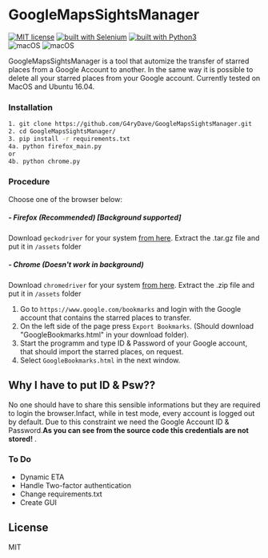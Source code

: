 # GoogleMapsSightsManager
[![MIT license](https://img.shields.io/badge/License-MIT-blue.svg)](https://lbesson.mit-license.org/) [![built with Selenium](https://img.shields.io/badge/built%20with-Selenium-yellow.svg)](https://github.com/SeleniumHQ/selenium) [![built with Python3](https://img.shields.io/badge/built%20with-Python3-red.svg)](https://www.python.org/)  
![macOS](https://img.shields.io/badge/macOS-pass-brightgreen.svg) ![macOS](https://img.shields.io/badge/Ubuntu-pass-brightgreen.svg)


GoogleMapsSightsManager is a tool that automize the transfer of starred places from a Google Account to another. In the same way it is possible to delete all your starred places from your Google account.
Currently tested on MacOS and Ubuntu 16.04.


### Installation

```bash
1. git clone https://github.com/G4ryDave/GoogleMapsSightsManager.git
2. cd GoogleMapsSightsManager/
3. pip install -r requirements.txt
4a. python firefox_main.py
or
4b. python chrome.py
```

### Procedure
Choose one of the browser below:
##### - Firefox (Recommended)  [Background supported]
  Download ```geckodriver``` for your system [from here](https://github.com/mozilla/geckodriver/releases). Extract the .tar.gz file and put it in ```/assets``` folder
##### - Chrome (Doesn't work in background)
 Download ```chromedriver``` for your system [from here](https://sites.google.com/a/chromium.org/chromedriver/downloads). Extract the .zip file and put it in ```/assets``` folder
 
1. Go to ```https://www.google.com/bookmarks``` and login with the Google account that contains the starred places to transfer.
2. On the left side of the page press ```Export Bookmarks```. (Should download "GoogleBookmarks.html" in your download folder).
3. Start the programm and type ID & Password of your Google account, that should import the starred places, on request.
4. Select ```GoogleBookmarks.html``` in the next window.

 
 
## Why I have to put ID & Psw??
No one should have to share this sensible informations but they are required to login the browser.Infact, while in test mode, every account is logged out by default. Due to this constraint we need the Google Account ID & Password.**As you can see from the source code this credentials are not stored!** .

### To Do

  - Dynamic ETA
  - Handle Two-factor authentication
  - Change requirements.txt
  - Create GUI

License
----

MIT
